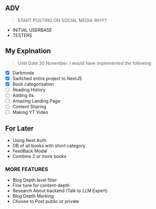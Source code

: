 ## ADV

> START POSTING ON SOCIAL MEDIA WHY?

- INITIAL USERBASE
- TESTERS

## My Explnation

> Until Date 30 November. I would have implemented the following

- [x] Darkmode
- [x] Switched entire project to NextJS
- [x] Book categorisation
- [ ] Reading History
- [ ] Adding tts.
- [ ] Amazing Landing Page
- [ ] Content Sharing
- [ ] Making YT Video

## For Later

- Using Next Auth
- DB of all books with short category
- FeedBack Modal
- Combine 2 or more books

### MORE FEATURES

- Blog Depth level filter
- Fine tune for content-depth
- Research About backend (Talk to LLM Expert)
- Blog Depth Marking
- Choose to Post public or private
